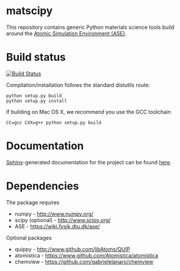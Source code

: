 matscipy
========

This repository contains generic Python materials science tools build around the
[Atomic Simulation Environment (ASE)](https://wiki.fysik.dtu.dk/ase/).

Build status
============

[![Build Status](https://travis-ci.org/libAtoms/matscipy.svg?branch=master)](https://travis-ci.org/libAtoms/matscipy)

Compilation/installation follows the standard distutils route:

    python setup.py build
    python setup.py install

If building on Mac OS X, we recommend you use the GCC toolchain
    
    CC=gcc CXX=g++ python setup.py build

Documentation
=============

[Sphinx](http://sphinx-doc.org/)-generated documentation for the project can be found [here](http://libatoms.github.io/matscipy/).

Dependencies
============

The package requires

* numpy - http://www.numpy.org/
* scipy (optional) - http://www.scipy.org/
* ASE - https://wiki.fysik.dtu.dk/ase/

Optional packages

* quippy - http://www.github.com/libAtoms/QUIP
* atomistica - https://www.github.com/Atomistica/atomistica
* chemview - https://github.com/gabrielelanaro/chemview
